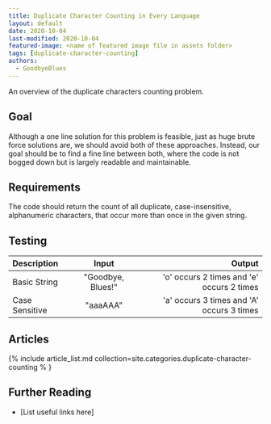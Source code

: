 ```yaml
---
title: Duplicate Character Counting in Every Language
layout: default
date: 2020-10-04
last-modified: 2020-10-04
featured-image: <name of featured image file in assets folder>
tags: [duplicate-character-counting]
authors:
  - GoodbyeBlues
---
```


An overview of the duplicate characters counting problem.

## Goal

Although a one line solution for this problem is feasible, just as huge brute force solutions are, we should avoid both of these approaches. Instead, our goal should be to find a fine line between both, where the code is not bogged down but is largely readable and maintainable.

## Requirements

The code should return the count of all duplicate, case-insensitive, alphanumeric characters, that occur more than once in the given string. 

## Testing

|Description| Input              | Output                                    |
| :-------| :------------------: | ----------------------------------------: |
| Basic String   | "Goodbye, Blues!"  | 'o' occurs 2 times and 'e' occurs 2 times |
| Case Sensitive   | "aaaAAA"           | 'a' occurs 3 times and 'A' occurs 3 times |

## Articles

{% include article_list.md collection=site.categories.duplicate-character-counting % }

## Further Reading

- [List useful links here]
